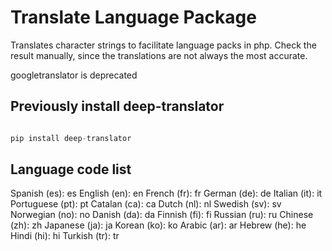 # Translate Language Package
Translates character strings to facilitate language packs in php. Check the result manually, since the translations are not always the most accurate.

googletranslator is deprecated

## Previously install deep-translator
```python

pip install deep-translator

```



## Language code list
Spanish (es): es English (en): en French (fr): fr German (de): de Italian (it): it Portuguese (pt): pt Catalan (ca): ca Dutch (nl): nl Swedish (sv): sv Norwegian (no): no Danish (da): da Finnish (fi): fi Russian (ru): ru Chinese (zh): zh Japanese (ja): ja Korean (ko): ko Arabic (ar): ar Hebrew (he): he Hindi (hi): hi Turkish (tr): tr